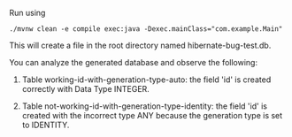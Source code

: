 Run using

```./mvnw clean -e compile exec:java -Dexec.mainClass="com.example.Main"```

This will create a file in the root directory named hibernate-bug-test.db.

You can analyze the generated database and observe the following:

1) Table working-id-with-generation-type-auto: the field 'id' is created correctly with Data Type INTEGER.

2) Table not-working-id-with-generation-type-identity: the field 'id' is created with the incorrect type ANY because the generation type is set to IDENTITY.
